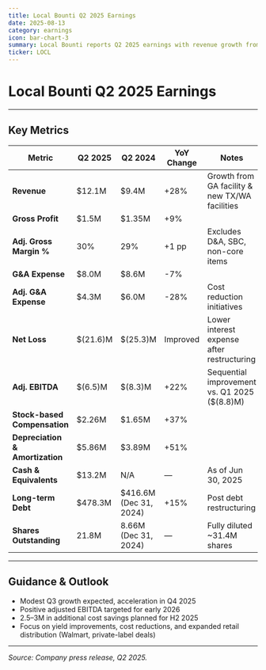 ```yaml
---
title: Local Bounti Q2 2025 Earnings
date: 2025-08-13
category: earnings
icon: bar-chart-3
summary: Local Bounti reports Q2 2025 earnings with revenue growth from new facilities, improving margins, and cost reduction initiatives
ticker: LOCL
---
```


# Local Bounti Q2 2025 Earnings

---

## Key Metrics

| Metric | Q2 2025 | Q2 2024 | YoY Change | Notes |
|--------|---------|---------|------------|-------|
| **Revenue** | $12.1M | $9.4M | +28% | Growth from GA facility & new TX/WA facilities |
| **Gross Profit** | $1.5M | $1.35M | +9% | |
| **Adj. Gross Margin %** | 30% | 29% | +1 pp | Excludes D&A, SBC, non-core items |
| **G&A Expense** | $8.0M | $8.6M | -7% | |
| **Adj. G&A Expense** | $4.3M | $6.0M | -28% | Cost reduction initiatives |
| **Net Loss** | $(21.6)M | $(25.3)M | Improved | Lower interest expense after restructuring |
| **Adj. EBITDA** | $(6.5)M | $(8.3)M | +22% | Sequential improvement vs. Q1 2025 ($(8.8)M) |
| **Stock-based Compensation** | $2.26M | $1.65M | +37% | |
| **Depreciation & Amortization** | $5.86M | $3.89M | +51% | |
| **Cash & Equivalents** | $13.2M | N/A | — | As of Jun 30, 2025 |
| **Long-term Debt** | $478.3M | $416.6M (Dec 31, 2024) | +15% | Post debt restructuring |
| **Shares Outstanding** | 21.8M | 8.66M (Dec 31, 2024) | — | Fully diluted ~31.4M shares |

---

## Guidance & Outlook

- Modest Q3 growth expected, acceleration in Q4 2025
- Positive adjusted EBITDA targeted for early 2026
- $2.5–$3M in additional cost savings planned for H2 2025
- Focus on yield improvements, cost reductions, and expanded retail distribution (Walmart, private-label deals)

---

*Source: Company press release, Q2 2025.*